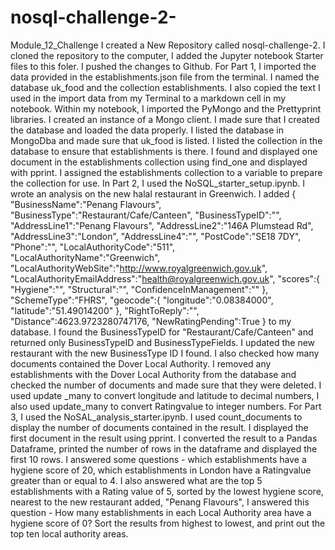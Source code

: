 # nosql-challenge-2-
Module_12_Challenge
I created a New Repository called nosql-challenge-2. I cloned the repository to the computer, I added the Jupyter notebook Starter files to this foler. I pushed the changes to Github. For Part 1, I imported the data provided in the establishments.json file from the terminal. I named the database uk_food and the collection establishments. I also copied the text I used in the import data from my Terminal to a markdown cell in my notebook. Within my notebook, I imported the PyMongo and the Prettyprint libraries. I created an instance of a Mongo client. I made sure that I created the database and loaded the data properly. I listed the database in MongoDba and made sure that uk_food is listed. I listed the collection in the database to ensure that establishments is there. I found and displayed one document in the establishments collection using find_one and displayed with pprint. I assigned the establishments collection to a variable to prepare the collection for use. In Part 2, I used the NoSQL_starter_setup.ipynb. I wrote an analysis on the new halal restaurant in Greenwich. I added {
    "BusinessName":"Penang Flavours",
    "BusinessType":"Restaurant/Cafe/Canteen",
    "BusinessTypeID":"",
    "AddressLine1":"Penang Flavours",
    "AddressLine2":"146A Plumstead Rd",
    "AddressLine3":"London",
    "AddressLine4":"",
    "PostCode":"SE18 7DY",
    "Phone":"",
    "LocalAuthorityCode":"511",
    "LocalAuthorityName":"Greenwich",
    "LocalAuthorityWebSite":"http://www.royalgreenwich.gov.uk",
    "LocalAuthorityEmailAddress":"health@royalgreenwich.gov.uk",
    "scores":{
        "Hygiene":"",
        "Structural":"",
        "ConfidenceInManagement":""
    },
    "SchemeType":"FHRS",
    "geocode":{
        "longitude":"0.08384000",
        "latitude":"51.49014200"
    },
    "RightToReply":"",
    "Distance":4623.9723280747176,
    "NewRatingPending":True
} to my database. 
I found the BusinessTypeID for "Restaurant/Cafe/Canteen" and returned only BusinessTypeID and BusinessTypeFields. I updated the new restaurant with the new BusinessType ID I found. I also checked how many documents contained the Dover Local Authority. I removed any establishments with the Dover Local Authority from the database and checked the number of documents and made sure that they were deleted. I used update _many to convert longitude and latitude to decimal numbers, I also used update_many to convert Ratingvalue to integer numbers. For Part 3, I used the NoSAL_analysis_starter.ipynb. I used count_documents to display the number of documents contained in the result. I displayed the first document in the result using pprint. I converted the result to a Pandas Dataframe, printed the number of rows in the dataframe and displayed the first 10 rows. I answered some questions - which establishments have a hygiene score of 20, which establishments in London have a Ratingvalue greater than or equal to 4. I also answered what are the top 5 establishments with a Rating value of 5, sorted by the lowest hygiene score, nearest to the new restaurant added, "Penang Flavours", I answered this question - How many establishments in each Local Authority area have a hygiene score of 0? Sort the results from highest to lowest, and print out the top ten local authority areas. 
